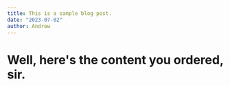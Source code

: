 ```yaml
---
title: This is a sample blog post.
date: "2023-07-02"
author: Andrew
---
```


# Well, here's the content you ordered, sir.
